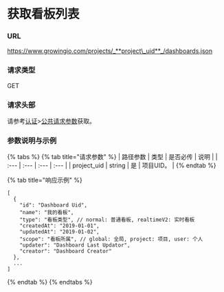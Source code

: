 # 获取看板列表

### URL

https://www.growingio.com/projects/_**project\_uid**_/dashboards.json

### ​请求类型

GET

### 请求头部

请参考[认证](../../authenticate/)&gt;[公共请求参数](../../authenticate/head-parameter.md)获取。

### 参数说明与示例

{% tabs %}
{% tab title="请求参数" %}
| 路径参数 | 类型 | 是否必传 | 说明 |
| :--- | :--- | :--- | :--- |
| project\_uid | string | 是 | 项目UID。 |
{% endtab %}

{% tab title="响应示例" %}
```text
[
  {
    "id": "Dashboard Uid",
    "name": "我的看板",
    "type": "看板类型", // normal: 普通看板, realtimeV2: 实时看板
    "createdAt": "2019-01-01",
    "updatedAt": "2019-01-02",
    "scope": "看板所属", // global: 全局, project: 项目, user: 个人
    "updater": "Dashboard Last Updator",
    "creator": "Dashboard Creator"
  },
  ...
]
```
{% endtab %}
{% endtabs %}

